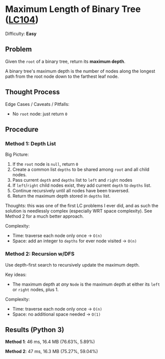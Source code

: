 # Maximum Length of Binary Tree ([LC104](https://leetcode.com/problems/maximum-depth-of-binary-tree/))
Difficulty: **Easy**

## Problem
Given the `root` of a binary tree, return its **maximum depth**.

A binary tree's maximum depth is the number of nodes along the longest path from the root node down to the farthest leaf node.

## Thought Process

Edge Cases / Caveats / Pitfalls:
- No `root` node: just return `0`

## Procedure

### Method 1: Depth List

Big Picture:
1. If the `root` node is `null`, return `0`
2. Create a common list `depths` to be shared among `root` and all child nodes.
3. Pass current `depth` and `depths` list to `left` and `right` nodes
4. If `left`/`right` child nodes exist, they add current `depth` to `depths` list.
5. Continue recursively until all nodes have been traversed.
6. Return the maximum depth stored in `depths` list.

Thoughts:  this was one of the first LC problems I ever did, and as such the solution is needlessly complex (especially WRT space complexity).  See Method 2 for a much better approach.

Complexity:
- Time: traverse each node only once -> `O(n)`
- Space: add an integer to `depths` for ever node visited -> `O(n)`

### Method 2: Recursion w/DFS

Use depth-first search to recursively update the maximum depth.

Key ideas:
- The maximum depth at *any* `Node` is the maximum depth at either its `left` or `right` nodes, plus 1.

Complexity:
- Time: traverse each node only once -> `O(n)`
- Space: no additional space needed -> `O(1)`

## Results (Python 3)

**Method 1**:  46 ms, 16.4 MB (76.63%, 5.89%)

**Method 2**:  47 ms, 16.3 MB (75.27%, 59.04%)
